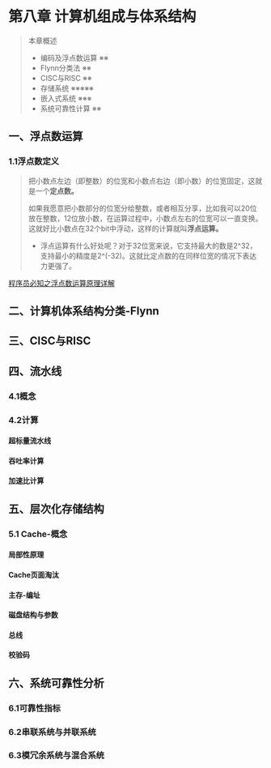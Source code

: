 # 第八章 计算机组成与体系结构

> 本章概述
>
> - 编码及浮点数运算 ※※
> - Flynn分类法 ※※
> - CISC与RISC ※※
> - 存储系统 ※※※※※
> - 嵌入式系统 ※※※
> - 系统可靠性计算 ※※

## 一、浮点数运算

### 1.1浮点数定义

> 把小数点左边（即整数）的位宽和小数点右边（即小数）的位宽固定，这就是一个**定点数。**
>
> 如果我愿意把小数部分的位宽分给整数，或者相互分享，比如我可以20位放在整数，12位放小数，在运算过程中，小数点左右的位宽可以一直变换。这就好比小数点在32个bit中浮动，这样的计算就叫**浮点运算。**
>
> - 浮点运算有什么好处呢？对于32位宽来说，它支持最大的数是2^32，支持最小的精度是2^(-32)。这就比定点数的在同样位宽的情况下表达力更强了。

[程序员必知之浮点数运算原理详解](https://blog.csdn.net/tercel_zhang/article/details/52537726)

## 二、计算机体系结构分类-Flynn

## 三、CISC与RISC

## 四、流水线

### 4.1概念

### 4.2计算

#### 超标量流水线

#### 吞吐率计算

#### 加速比计算

## 五、层次化存储结构

### 5.1 Cache-概念

#### 局部性原理

#### Cache页面淘汰

#### 主存-编址

#### 磁盘结构与参数

#### 总线

#### 校验码

## 六、系统可靠性分析

### 6.1可靠性指标

### 6.2串联系统与并联系统

### 6.3模冗余系统与混合系统

